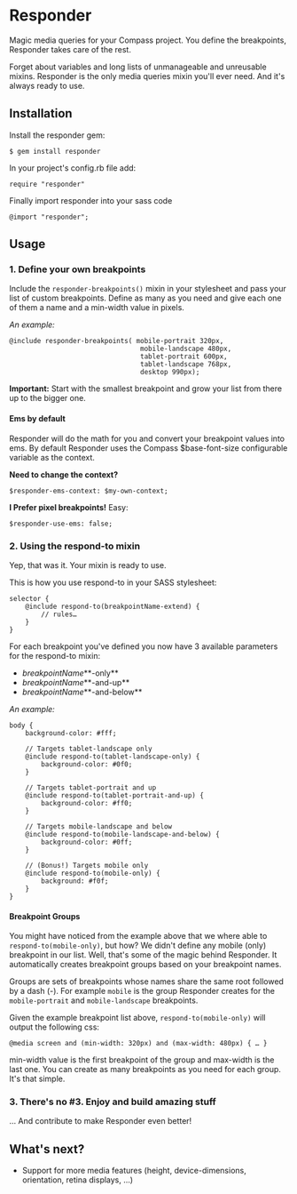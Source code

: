 # Responder

Magic media queries for your Compass project. You define the breakpoints, Responder takes care of the rest.

Forget about variables and long lists of unmanageable and unreusable mixins. Responder is the only media queries mixin you'll ever need. And it's always ready to use.

## Installation

Install the responder gem:

    $ gem install responder

In your project's config.rb file add:

	require "responder"

Finally import responder into your sass code

	@import "responder";

## Usage

### 1. Define your own breakpoints

Include the `responder-breakpoints()` mixin in your stylesheet and pass your list of custom breakpoints. Define as many as you need and give each one of them a name and a min-width value in pixels.

*An example:*

	@include responder-breakpoints( mobile-portrait 320px,
									 mobile-landscape 480px,
									 tablet-portrait 600px,
									 tablet-landscape 768px,
							 		 desktop 990px);

**Important:** Start with the smallest breakpoint and grow your list from there up to the bigger one.

#### Ems by default

Responder will do the math for you and convert your breakpoint values into ems. By default Responder uses the Compass $base-font-size configurable variable as the context.

**Need to change the context?**

	$responder-ems-context: $my-own-context;

**I Prefer pixel breakpoints!** Easy:

	$responder-use-ems: false;
	

### 2. Using the respond-to mixin

Yep, that was it. Your mixin is ready to use.

This is how you use respond-to in your SASS stylesheet:

	selector {
		@include respond-to(breakpointName-extend) {
			// rules…
		}
	}
For each breakpoint you've defined you now have 3 available parameters for the respond-to mixin:

- *breakpointName***-only**
- *breakpointName***-and-up**
- *breakpointName***-and-below**

*An example:*

	body {
		background-color: #fff;

		// Targets tablet-landscape only
		@include respond-to(tablet-landscape-only) {
			background-color: #0f0;
		}

		// Targets tablet-portrait and up
		@include respond-to(tablet-portrait-and-up) {
			background-color: #ff0;
		}

		// Targets mobile-landscape and below
		@include respond-to(mobile-landscape-and-below) {
			background-color: #0ff;
		}

		// (Bonus!) Targets mobile only
		@include respond-to(mobile-only) {
			background: #f0f;
		}
	}


#### Breakpoint Groups

You might have noticed from the example above that we where able to `respond-to(mobile-only)`, but how? We didn't define any mobile (only) breakpoint in our list. Well, that's some of the magic behind Responder. It automatically creates breakpoint groups based on your breakpoint names.

Groups are sets of breakpoints whose names share the same root followed by a dash (-). For example `mobile` is the group Responder creates for the `mobile-portrait` and `mobile-landscape` breakpoints.

Given the example breakpoint list above, `respond-to(mobile-only)` will output the following css:

	@media screen and (min-width: 320px) and (max-width: 480px) { … }

min-width value is the first breakpoint of the group and max-width is the last one. You can create as many breakpoints as you need for each group. It's that simple.

### 3. There's no #3. Enjoy and build amazing stuff

… And contribute to make Responder even better!


## What's next?

- Support for more media features (height, device-dimensions, orientation, retina displays, …)